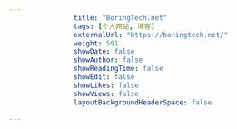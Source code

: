 ---
                title: "BoringTech.net"
                tags: [个人网站, 博客]
                externalUrl: "https://boringtech.net/"
                weight: 591
                showDate: false
                showAuthor: false
                showReadingTime: false
                showEdit: false
                showLikes: false
                showViews: false
                layoutBackgroundHeaderSpace: false
                ---

